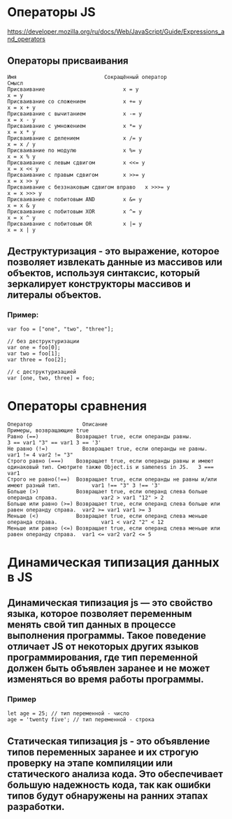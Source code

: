 # Операторы JS 
<https://developer.mozilla.org/ru/docs/Web/JavaScript/Guide/Expressions_and_operators>

## Операторы присваивания

    Имя	                           Сокращённый оператор	                    Смысл
    Присваивание	                     x = y	                            x = y
    Присваивание со сложением	         x += y	                            x = x + y
    Присваивание с вычитанием	         x -= y	                            x = x - y
    Присваивание с умножением	         x *= y	                            x = x * y
    Присваивание с делением	             x /= y	                            x = x / y
    Присваивание по модулю	             x %= y	                            x = x % y
    Присваивание с левым сдвигом	     x <<= y	                        x = x << y
    Присваивание с правым сдвигом	     x >>= y	                        x = x >> y
    Присваивание с беззнаковым сдвигом вправо	x >>>= y	                x = x >>> y
    Присваивание с побитовым AND	     x &= y	                            x = x & y
    Присваивание с побитовым XOR	     x ^= y	                            x = x ^ y
    Присваивание с побитовым OR	         x |= y	                            x = x | y

## Деструктуризация - это выражение, которое позволяет извлекать данные из массивов или объектов, используя синтаксис, который зеркалирует конструкторы массивов и литералы объектов.

### Пример:
    var foo = ["one", "two", "three"];

    // без деструктуризации
    var one = foo[0];
    var two = foo[1];
    var three = foo[2];
    
    // с деструктуризацией
    var [one, two, three] = foo;

# Операторы сравнения

    Оператор	            Описание	                                                             Примеры, возвращающие true
    Равно (==)	          Возвращает true, если операнды равны.	                                 3 == var1 "3" == var1 3 == '3'
    Не равно (!=)	        Возвращает true, если операнды не равны.	                             var1 != 4 var2 != "3"
    Строго равно (===)	  Возвращает true, если операнды равны и имеют одинаковый тип. Смотрите также Object.is и sameness in JS.	3 === var1
    Строго не равно(!==)  Возвращает true, если операнды не равны и/или имеют разный тип.	       var1 !== "3" 3 !== '3'
    Больше (>)	          Возвращает true, если операнд слева больше операнда справа.	           var2 > var1 "12" > 2
    Больше или равно (>=) Возвращает true, если операнд слева больше или равен операнду справа.  var2 >= var1 var1 >= 3
    Меньше (<)	          Возвращает true, если операнд слева меньше операнда справа.	           var1 < var2 "2" < 12
    Меньше или равно (<=) Возвращает true, если операнд слева меньше или равен операнду справа.	 var1 <= var2 var2 <= 5


# Динамическая типизация данных в JS

## Динамическая типизация js — это свойство языка, которое позволяет переменным менять свой тип данных в процессе выполнения программы. Такое поведение отличает JS от некоторых других языков программирования, где тип переменной должен быть объявлен заранее и не может изменяться во время работы программы.

### Пример

    let age = 25; // тип переменной - число
    age = 'twenty five'; // тип переменной - строка

## Статическая типизация js - это объявление типов переменных заранее и их строгую проверку на этапе компиляции или статического анализа кода. Это обеспечивает большую надежность кода, так как ошибки типов будут обнаружены на ранних этапах разработки.

